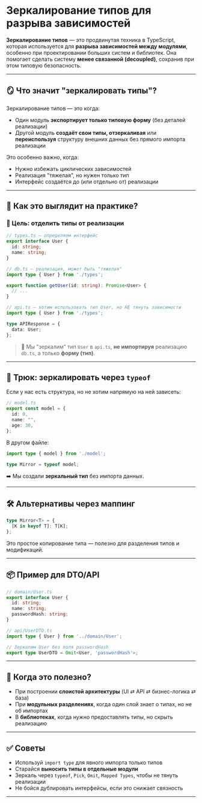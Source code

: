 # Зеркалирование типов для разрыва зависимостей

**Зеркалирование типов** — это продвинутая техника в TypeScript, которая используется для **разрыва зависимостей между модулями**, особенно при проектировании больших систем и библиотек. Она помогает сделать систему **менее связанной (decoupled)**, сохранив при этом типовую безопасность.

---

## 🪞 Что значит "зеркалировать типы"?

Зеркалирование типов — это когда:

* Один модуль **экспортирует только типовую форму** (без деталей реализации)
* Другой модуль **создаёт свои типы, отзеркаливая** или **переиспользуя** структуру внешних данных без прямого импорта реализации

Это особенно важно, когда:

* Нужно избежать циклических зависимостей
* Реализация "тяжелая", но нужен только тип
* Интерфейс создаётся до (или отдельно от) реализации

---

## 🔧 Как это выглядит на практике?

### 🎯 Цель: отделить типы от реализации

```ts
// types.ts — определяем интерфейс
export interface User {
  id: string;
  name: string;
}
```

```ts
// db.ts — реализация, может быть "тяжелая"
import type { User } from './types';

export function getUser(id: string): Promise<User> {
  // ...
}
```

```ts
// api.ts — хотим использовать тип User, но НЕ тянуть зависимости
import type { User } from './types';

type APIResponse = {
  data: User;
};
```

> 🔁 Мы "зеркалим" тип `User` в `api.ts`, **не импортируя** реализацию `db.ts`, а только **форму (тип)**.

---

## 🧠 Трюк: зеркалировать через `typeof`

Если у нас есть структура, но не хотим напрямую на ней зависеть:

```ts
// model.ts
export const model = {
  id: 0,
  name: "",
  age: 30,
};
```

В другом файле:

```ts
import type { model } from './model';

type Mirror = typeof model;
```

➡️ Мы создали **зеркальный тип** без импорта данных.

---

## 🛠 Альтернативы через маппинг

```ts
type Mirror<T> = {
  [K in keyof T]: T[K];
};
```

Это простое копирование типа — полезно для разделения типов и модификаций.

---

## 📦 Пример для DTO/API

```ts
// domain/User.ts
export interface User {
  id: string;
  name: string;
  passwordHash: string;
}
```

```ts
// api/UserDTO.ts
import type { User } from '../domain/User';

// Зеркалим User без поля passwordHash
export type UserDTO = Omit<User, 'passwordHash'>;
```

---

## 🧩 Когда это полезно?

* При построении **слоистой архитектуры** (UI ⇄ API ⇄ бизнес-логика ⇄ база)
* При **модульных разделениях**, когда один слой знает о типах, но не об импортах
* В **библиотеках**, когда нужно предоставлять типы, но скрыть реализацию

---

## ✅ Советы

* Используй `import type` для явного импорта только типов
* Старайся **выносить типы в отдельные модули**
* Зеркаль через `typeof`, `Pick`, `Omit`, `Mapped Types`, чтобы не тянуть реализации
* Не бойся дублировать интерфейсы, если это снижает связность

---
